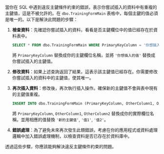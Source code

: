 當你在 SQL 中遇到違反主鍵條件約束的錯誤，表示你嘗試插入的資料中有重複的主鍵值，這是不被允許的。在 `dbo.TrainingFormMain` 表格中，每個主鍵的值必須是唯一的。以下是解決此問題的步驟：

1. **檢查資料**：先確認你嘗試插入的資料，看看是否主鍵欄位中的值已經存在於資料表中。
   ```sql
   SELECT * FROM dbo.TrainingFormMain WHERE PrimaryKeyColumn = '你想插入的值';
   ```
   將 `PrimaryKeyColumn` 替換成你的主鍵欄位名稱，並將 `'你想插入的值'` 替換成你嘗試插入的主鍵值。

2. **修改資料**：如果上述查詢返回了結果，這表示該主鍵值已經存在。你需要修改你嘗試插入的資料中的主鍵值，使其唯一。
   
3. **再次插入資料**：修改後，再次執行插入操作。確保新的主鍵值不會與表中現有的主鍵值重複。
   ```sql
   INSERT INTO dbo.TrainingFormMain (PrimaryKeyColumn, OtherColumn1, OtherColumn2) VALUES ('新的主鍵值', '值1', '值2');
   ```
   將 `PrimaryKeyColumn`, `OtherColumn1`, `OtherColumn2` 替換成你的實際欄位名稱，並用相應的值替換 `'新的主鍵值'`, `'值1'`, `'值2'`。

4. **錯誤處理**：為了避免未來再次發生此類錯誤，考慮在你的應用程式或資料處理邏輯中加入錯誤處理機制，以檢查資料是否已存在於資料庫中。

透過這些步驟，你應該能夠解決違反主鍵條件約束的問題。